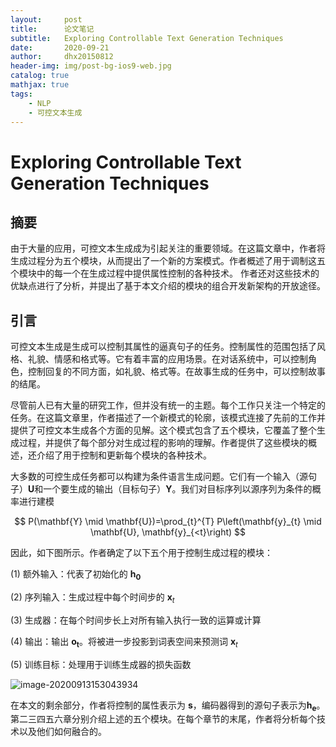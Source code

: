 ```yaml
---
layout:     post
title:      论文笔记
subtitle:   Exploring Controllable Text Generation Techniques
date:       2020-09-21
author:     dhx20150812
header-img: img/post-bg-ios9-web.jpg
catalog: true
mathjax: true
tags:
    - NLP
    - 可控文本生成
---
```


# Exploring Controllable Text Generation Techniques

## 摘要

由于大量的应用，可控文本生成成为引起关注的重要领域。在这篇文章中，作者将生成过程分为五个模块，从而提出了一个新的方案模式。作者概述了用于调制这五个模块中的每一个在生成过程中提供属性控制的各种技术。 作者还对这些技术的优缺点进行了分析，并提出了基于本文介绍的模块的组合开发新架构的开放途径。

## 引言

可控文本生成是生成可以控制其属性的逼真句子的任务。控制属性的范围包括了风格、礼貌、情感和格式等。它有着丰富的应用场景。在对话系统中，可以控制角色，控制回复的不同方面，如礼貌、格式等。在故事生成的任务中，可以控制故事的结尾。

尽管前人已有大量的研究工作，但并没有统一的主题。每个工作只关注一个特定的任务。在这篇文章里，作者描述了一个新模式的轮廓，该模式连接了先前的工作并提供了可控文本生成各个方面的见解。这个模式包含了五个模块，它覆盖了整个生成过程，并提供了每个部分对生成过程的影响的理解。作者提供了这些模块的概述，还介绍了用于控制和更新每个模块的各种技术。

大多数的可控生成任务都可以构建为条件语言生成问题。它们有一个输入（源句子）$\mathbf{U}$和一个要生成的输出（目标句子）$\mathbf{Y}$。我们对目标序列以源序列为条件的概率进行建模

$$
P(\mathbf{Y} \mid \mathbf{U})=\prod_{t}^{T} P\left(\mathbf{y}_{t} \mid \mathbf{U}, \mathbf{y}_{<t}\right)
$$

因此，如下图所示。作者确定了以下五个用于控制生成过程的模块：

(1) 额外输入：代表了初始化的 $\mathbf{h_0}$

(2) 序列输入：生成过程中每个时间步的 $\mathbf{x}_{t}$

(3) 生成器：在每个时间步长上对所有输入执行一致的运算或计算

(4) 输出：输出 $\mathbf{o_t}$。将被进一步投影到词表空间来预测词 $\mathbf{x}_{t}$

(5) 训练目标：处理用于训练生成器的损失函数

![image-20200913153043934](https://note.youdao.com/yws/api/personal/file/2E49BAE1030F4473ABB142C3139EA903?method=download&shareKey=99e4540f7b3935644d0c3f53e60bfdf2)

在本文的剩余部分，作者将控制的属性表示为 $\mathbf{s}$，编码器得到的源句子表示为$\mathbf{h_e}$。第二三四五六章分别介绍上述的五个模块。在每个章节的末尾，作者将分析每个技术以及他们如何融合的。

